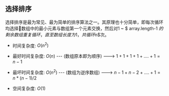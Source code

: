 ## 选择排序 ##
选择排序是最为常见、最为简单的排序算法之一。其原理也十分简单，即每次循环均选择数组中的最小元素与数组第一个元素交换，然后对$1$ ~ $ array.length-1 $的剩余数组重复循环，直至数组长度为1，共循环$n$次。
* 时间复杂度: $O(n^2)$
* 最好时间复杂度: $O(n)$ --- (数组原本即为顺序) ---> $1+1+1+1+....+1 = n-1$
* 最坏时间复杂度: $O(n^2)$ --- (数组为逆序数组) ---> $n-1 + n-2 + .... + 1 = n*(n-1)/2$

* 空间复杂度: $O(1)$